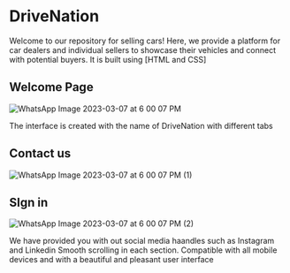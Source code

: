 # DriveNation
Welcome to our repository for selling cars! Here,
 we provide a platform for car dealers and individual sellers to showcase their vehicles and connect with potential buyers. It is built using [HTML and CSS] 
## Welcome Page

![WhatsApp Image 2023-03-07 at 6 00 07 PM](https://user-images.githubusercontent.com/54343563/223460281-a29a2da6-0345-4700-8246-4da77e662cb1.jpeg)

The interface is created with the name of DriveNation with different tabs 

## Contact us

![WhatsApp Image 2023-03-07 at 6 00 07 PM (1)](https://user-images.githubusercontent.com/54343563/223460962-6be8ad74-1c45-4c15-9071-e7ede27aa2d9.jpeg)

## SIgn in
![WhatsApp Image 2023-03-07 at 6 00 07 PM (2)](https://user-images.githubusercontent.com/54343563/223460987-9befb830-539d-40e6-9879-f8f436071986.jpeg)

We have provided you with out social media haandles such as Instagram and Linkedin
Smooth scrolling in each section.
Compatible with all mobile devices and with a beautiful and pleasant user interface
